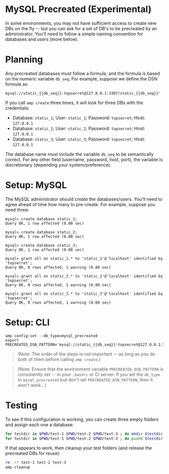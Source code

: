 # MySQL Precreated (Experimental)

In some environments, you may not have sufficient access to create new DBs
on the fly -- but you can ask for a set of DB's to be precreated by an
administrator.  You'll need to follow a simple naming convention for
databases and users (more below).

# Planning

Any precreated databases must follow a formula, and the formula is based on
the numeric variable ```db_seq```.  For example, suppose we define the DSN
formula as:

```
mysql://static_{{db_seq}}:topsecret@127.0.0.1:3307/static_{{db_seq}}'
```

If you call `amp create` three times, it will look for three DBs with the credentials:

 * Database: `static_1`; User: `static_1`; Password: `topsecret`; Host: `127.0.0.1`
 * Database: `static_2`; User: `static_2`; Password: `topsecret`; Host: `127.0.0.1`
 * Database: `static_3`; User: `static_3`; Password: `topsecret`; Host: `127.0.0.1`

The database name *must* include the variable `db_seq` to be semantically
correct. For any other field (username, password, host, port), the variable is
discretionary (depending your system/preference).

# Setup: MySQL

The MySQL administrator should create the databases/users.  You'll need to
agree ahead of time how many to pre-create.  For example, suppose you need
three:

```
mysql> create database static_1;
Query OK, 1 row affected (0.00 sec)

mysql> create database static_2;
Query OK, 1 row affected (0.00 sec)

mysql> create database static_3;
Query OK, 1 row affected (0.00 sec)

mysql> grant all on static_1.* to 'static_1'@'localhost' identified by 'topsecret';
Query OK, 0 rows affected, 1 warning (0.00 sec)

mysql> grant all on static_2.* to 'static_2'@'localhost' identified by 'topsecret';
Query OK, 0 rows affected, 1 warning (0.00 sec)

mysql> grant all on static_3.* to 'static_3'@'localhost' identified by 'topsecret';
Query OK, 0 rows affected, 1 warning (0.00 sec)
```

# Setup: CLI

```
amp config:set --db_type=mysql_precreated
export PRECREATED_DSN_PATTERN='mysql://static_{{db_seq}}:topsecret@127.0.0.1:3307/static_{{db_seq}}'
```

> (Note: The order of the steps in not important -- as long as you do both
> of them before calling `amp create`.)

> (Note: Ensure that the environment variable `PRECREATED_DSN_PATTERN` is consistently
> set -- in your `.bashrc` or CI server. If you set the `db_type` to `mysql_precreated`
> but don't set `PRECREATED_DSN_PATTERN`, then it won't work...)

# Testing

To see if this configuration is working, you can create three empty folders
and assign each one a database:

```bash
for testdir in $PWD/test-1 $PWD/test-2 $PWD/test-3 ; do mkdir $testdir ; done
for testdir in $PWD/test-1 $PWD/test-2 $PWD/test-3 ; do pushd $testdir ; amp create ; popd ; done
```

If that appears to work, then cleanup your test folders (and release the precreated DBs for reuse):

```bash
rm -rf test-1 test-2 test-3
amp cleanup
```

